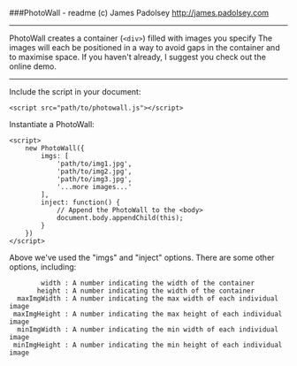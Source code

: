 ###PhotoWall - readme
(c) James Padolsey
http://james.padolsey.com

---

PhotoWall creates a container (`<div>`) filled with images you specify
The images will each be positioned in a way to avoid gaps in the
container and to maximise space. If you haven't already, I suggest
you check out the online demo.

---

Include the script in your document:

    <script src="path/to/photowall.js"></script>

Instantiate a PhotoWall:

    <script>
        new PhotoWall({
            imgs: [
                'path/to/img1.jpg',
                'path/to/img2.jpg',
                'path/to/img3.jpg',
                '...more images...'
            ],
            inject: function() {
                // Append the PhotoWall to the <body>
                document.body.appendChild(this);
            }
        })
    </script>

Above we've used the "imgs" and "inject" options. There are some other
options, including:

            width : A number indicating the width of the container
           height : A number indicating the width of the container
      maxImgWidth : A number indicating the max width of each individual image
     maxImgHeight : A number indicating the max height of each individual image
      minImgWidth : A number indicating the min width of each individual image
     minImgHeight : A number indicating the min height of each individual image

